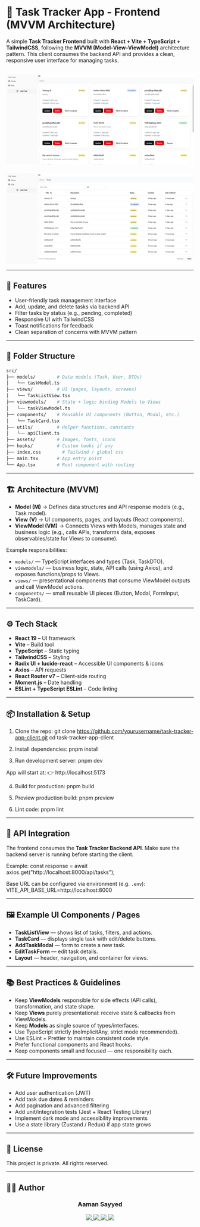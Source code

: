 # 🎨 Task Tracker App - Frontend (MVVM Architecture)

A simple **Task Tracker Frontend** built with **React + Vite + TypeScript + TailwindCSS**, following the **MVVM (Model-View-ViewModel)** architecture pattern. This client consumes the backend API and provides a clean, responsive user interface for managing tasks.

![Home Page](./src/assets/screenshots/home.png "Home screen")
---
![Task Page](./src/assets/screenshots/task.png "Task screen")

---

## 🚀 Features
- User-friendly task management interface
- Add, update, and delete tasks via backend API
- Filter tasks by status (e.g., pending, completed)
- Responsive UI with TailwindCSS
- Toast notifications for feedback
- Clean separation of concerns with MVVM pattern

---

## 📂 Folder Structure
```bash
src/
├── models/        # Data models (Task, User, DTOs)
│   └── taskModel.ts
├── views/         # UI (pages, layouts, screens)
│   └── TaskListView.tsx
├── viewmodels/    # State + logic binding Models to Views
│   └── taskViewModel.ts
├── components/    # Reusable UI components (Button, Modal, etc.)
│   └── TaskCard.tsx
├── utils/         # Helper functions, constants
│   └── apiClient.ts
├── assets/        # Images, fonts, icons
├── hooks/         # Custom hooks if any
├── index.css        # Tailwind / global css
├── main.tsx       # App entry point
└── App.tsx        # Root component with routing
```
---

## 🏗️ Architecture (MVVM)
- **Model (M)** → Defines data structures and API response models (e.g., Task model).
- **View (V)** → UI components, pages, and layouts (React components).
- **ViewModel (VM)** → Connects Views with Models, manages state and business logic (e.g., calls APIs, transforms data, exposes observables/state for Views to consume).

Example responsibilities:
- `models/` — TypeScript interfaces and types (Task, TaskDTO).
- `viewmodels/` — business logic, state, API calls (using Axios), and exposes functions/props to Views.
- `views/` — presentational components that consume ViewModel outputs and call ViewModel actions.
- `components/` — small reusable UI pieces (Button, Modal, FormInput, TaskCard).

---

## ⚙️ Tech Stack
- **React 19** – UI framework
- **Vite** – Build tool
- **TypeScript** – Static typing
- **TailwindCSS** – Styling
- **Radix UI + lucide-react** – Accessible UI components & icons
- **Axios** – API requests
- **React Router v7** – Client-side routing
- **Moment.js** – Date handling
- **ESLint + TypeScript ESLint** – Code linting

---

## 📦 Installation & Setup

1. Clone the repo:
    git clone https://github.com/yourusername/task-tracker-app-client.git
    cd task-tracker-app-client

2. Install dependencies:
    pnpm install
  
3. Run development server:
    pnpm dev

App will start at:
👉 http://localhost:5173

4. Build for production:
    pnpm build

5. Preview production build:
    pnpm preview

6. Lint code:
    pnpm lint

---

## 🔗 API Integration
The frontend consumes the **Task Tracker Backend API**. Make sure the backend server is running before starting the client.

Example:
    const response = await axios.get("http://localhost:8000/api/tasks");

Base URL can be configured via environment (e.g. `.env`):
    VITE_API_BASE_URL=http://localhost:8000

---

## 🖼️ Example UI Components / Pages
- **TaskListView** — shows list of tasks, filters, and actions.
- **TaskCard** — displays single task with edit/delete buttons.
- **AddTaskModal** — form to create a new task.
- **EditTaskForm** — edit task details.
- **Layout** — header, navigation, and container for views.

---

## 📚 Best Practices & Guidelines
- Keep **ViewModels** responsible for side effects (API calls), transformation, and state shape.
- Keep **Views** purely presentational: receive state & callbacks from ViewModels.
- Keep **Models** as single source of types/interfaces.
- Use TypeScript strictly (noImplicitAny, strict mode recommended).
- Use ESLint + Prettier to maintain consistent code style.
- Prefer functional components and React hooks.
- Keep components small and focused — one responsibility each.

---

## 🛠️ Future Improvements
- Add user authentication (JWT)
- Add task due dates & reminders
- Add pagination and advanced filtering
- Add unit/integration tests (Jest + React Testing Library)
- Implement dark mode and accessibility improvements
- Use a state library (Zustand / Redux) if app state grows

---

## 📜 License
This project is private. All rights reserved.

---

## 👨‍💻 Author

<h3 align="center">Aaman Sayyed</h3>

<p align="center">
  <a href="https://sayyedaaman.vercel.app/">
    <img src="https://img.shields.io/badge/🌐%20Portfolio-000?style=for-the-badge" />
  </a>
  <a href="https://www.linkedin.com/in/sayyed-aaman/">
    <img src="https://img.shields.io/badge/LinkedIn-0A66C2?style=for-the-badge&logo=linkedin&logoColor=white" />
  </a>
  <a href="https://github.com/sayyedaaman2">
    <img src="https://img.shields.io/badge/GitHub-181717?style=for-the-badge&logo=github&logoColor=white" />
  </a>
  <a href="mailto:sayyedaaman9@gmail.com">
    <img src="https://img.shields.io/badge/Email-D14836?style=for-the-badge&logo=gmail&logoColor=white" />
  </a>
</p>

